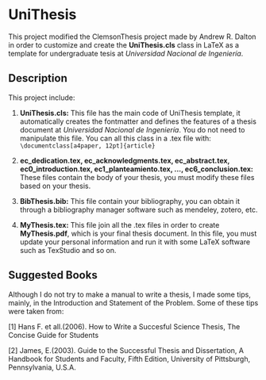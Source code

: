 UniThesis
=========

This project modified the ClemsonThesis project made by Andrew R. Dalton in order to customize and create
the **UniThesis.cls** class in LaTeX as a template for undergraduate tesis at *Universidad Nacional de Ingeniería*.

Description
------------

This project include:

1. **UniThesis.cls:** This file has the main code of UniThesis template, it automatically creates the fontmatter and defines the features of a thesis document at *Universidad Nacional de Ingeniería*. You do not need to manipulate this file. You can all this class in a .tex file with: `\documentclass[a4paper, 12pt]{article}`

2. **ec_dedication.tex, ec_acknowledgments.tex, ec_abstract.tex, ec0_introduction.tex, ec1_planteamiento.tex, ..., ec6_conclusion.tex:** These files contain the body of your thesis, you must modify these files based on your thesis.
3. **BibThesis.bib:** This file contain your bibliography, you can obtain it through a bibliography manager software such as mendeley, zotero, etc.
4. **MyThesis.tex:** This file join all the .tex files in order to create **MyThesis.pdf**, which is your final thesis document. In this file, you must update your personal information and run it with some LaTeX software such as TexStudio and so on.

Suggested Books
---------------

Although I do not try to make a manual to write a thesis, I made some tips, mainly, in the Introduction and Statement of the Problem. Some of these tips were taken from: 

[1] Hans F. et all.(2006). How to Write a Succesful Science Thesis, The Concise Guide for Students

[2] James, E.(2003). Guide to the Successful Thesis and Dissertation, A Handbook for Students and Faculty, Fifth Edition, University of Pittsburgh, Pennsylvania, U.S.A.



